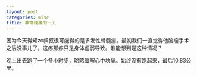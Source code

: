 ```yaml
---
layout: post
categories: misc
title: 非常糟糕的一天
---
```


因为今天得知zc叔叔很可能得的是多发性骨髓瘤。最初我们一直觉得他脑瘤手术之后没事儿了，这疼那疼只是身体虚弱导致。谁能想到是这种情况？

晚上出去跑了一个多小时步，略略缓解心中块垒。始终没有跑起来，最后10.83公里。
